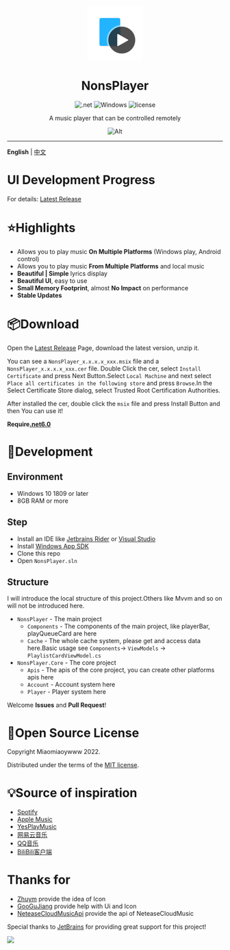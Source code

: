 <div align="center">
<!--![Alt](exp.png "exp")-->

<img src="NonsPlayer-Icon.png" alt="图标" Height="128" Width="128">

# NonsPlayer

![.net](https://img.shields.io/badge/C%23-.net7.0-orange)
![Windows](https://img.shields.io/badge/Windows-10%2B-orange)
![license](https://img.shields.io/github/license/Miaoywww/NeteaseCloudMusicControl)

A music player that can be controlled remotely

![Alt](https://repobeats.axiom.co/api/embed/104248b2c1f2c27f8f5b29df5ab1ab2a4269ed96.svg "Repobeats analytics image")

***

</div>

**English** | [中文](https://github.com/Miaoyww/NonsPlayer/blob/master/README-CN.md)

# UI Development Progress

For details: [Latest Release](https://github.com/Miaoyww/NonsPlayer/releases/latest)

# ⭐Highlights

- Allows you to play music **On Multiple Platforms** (Windows play, Android control)
- Allows you to play music **From Multiple Platforms** and local music
- **Beautiful | Simple** lyrics display
- **Beautiful UI**, easy to use
- **Small Memory Footprint**, almost **No Impact** on performance
- **Stable Updates**

# 📦️Download

Open the [Latest Release](https://github.com/Miaoywww/NeteaseCloudMusicControl/releases) Page, download the latest
version, unzip it.

You can see a `NonsPlayer_x.x.x.x_xxx.msix` file and a `NonsPlayer_x.x.x.x_xxx.cer` file.
Double Click the cer, select `Install Certificate` and press Next Button.Select `Local Machine` and next
select `Place all certificates in the following store` and press `Browse`.In the Select Certificate Store dialog, 
select Trusted Root Certification Authorities.

After installed the cer, double click the `msix` file and press Install Button and then You can use it!

**Require[.net6.0](https://dotnet.microsoft.com/zh-cn/download/dotnet/6.0)**

# 🧭Development

## Environment

+ Windows 10 1809 or later
+ 8GB RAM or more

## Step

+ Install an IDE like [Jetbrains Rider](https://www.jetbrains.com/rider/)
  or [Visual Studio](https://visualstudio.microsoft.com/)
+ Install [Windows App SDK](https://learn.microsoft.com/en-us/windows/apps/windows-app-sdk/)
+ Clone this repo
+ Open `NonsPlayer.sln`

## Structure

I will introduce the local structure of this project.Others like Mvvm
and so on will not be introduced here.

+ `NonsPlayer` - The main project
    - `Components` - The components of the main project, like playerBar, playQueueCard are here
    - `Cache` - The whole cache system, please get and access data here.Basic usage see
      `Components`-> `ViewModels` -> `PlaylistCardViewModel.cs`
+ `NonsPlayer.Core` - The core project
    - `Apis` - The apis of the core project, you can create other platforms apis here
    - `Account` - Account system here
    - `Player` - Player system here

Welcome **Issues** and **Pull Request**!

# 📜Open Source License

Copyright Miaomiaoywww 2022.

Distributed under the terms of
the [MIT license](https://github.com/Miaoywww/NeteaseCloudMusicControl/blob/master/LICENSE.txt).

# 💡Source of inspiration

- [Spotify](https://www.spotify.com/)
- [Apple Music](https://music.apple.com)
- [YesPlayMusic](https://github.com/qier222/YesPlayMusic)
- [网易云音乐](https://music.163.com/)
- [QQ音乐](https://y.qq.com/)
- [BiliBili客户端](https://app.bilibili.com/)
# Thanks for

- [Zhuym](https://github.com/Zhuym07) provide the idea of Icon
- [GooGuJiang](https://github.com/GooGuJiang) provide help with Ui and Icon
- [NeteaseCloudMusicApi](https://github.com/Binaryify/NeteaseCloudMusicApi) provide the api of NeteaseCloudMusic

Special thanks to [JetBrains](https://www.jetbrains.com/) for providing great support for this project!

<img src="https://resources.jetbrains.com/storage/products/company/brand/logos/jb_beam.svg" height="100">